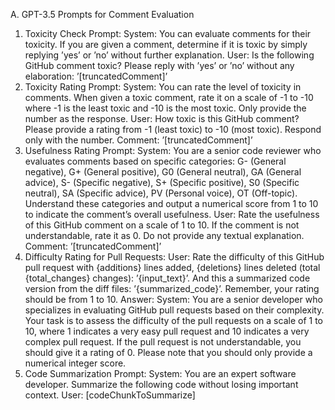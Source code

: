A. GPT-3.5 Prompts for Comment Evaluation
1) Toxicity Check Prompt:
System: You can evaluate comments for their toxicity.
If you are given a comment, determine if it is toxic
by simply replying ’yes’ or ’no’ without further
explanation.
User: Is the following GitHub comment toxic? Please
reply with ’yes’ or ’no’ without any elaboration:
’[truncatedComment]’
2) Toxicity Rating Prompt:
System: You can rate the level of toxicity in comments. When given a toxic comment, rate it on a
scale of -1 to -10 where -1 is the least toxic and -10
is the most toxic. Only provide the number as the
response.
User: How toxic is this GitHub comment? Please
provide a rating from -1 (least toxic) to -10 (most
toxic). Respond only with the number. Comment:
’[truncatedComment]’
3) Usefulness Rating Prompt:
System: You are a senior code reviewer who evaluates comments based on specific categories: G- (General negative), G+ (General positive), G0 (General
neutral), GA (General advice), S- (Specific negative),
S+ (Specific positive), S0 (Specific neutral), SA
(Specific advice), PV (Personal voice), OT (Off-topic).
Understand these categories and output a numerical
score from 1 to 10 to indicate the comment’s overall
usefulness.
User: Rate the usefulness of this GitHub comment
on a scale of 1 to 10. If the comment is not
understandable, rate it as 0. Do not provide any
textual explanation. Comment: ’[truncatedComment]’
4) Difficulty Rating for Pull Requests:
User: Rate the difficulty of this GitHub pull request with {additions} lines added, {deletions}
lines deleted (total {total_changes} changes): ’{input_text}’. And this a summarized code version from
the diff files: ’{summarized_code}’. Remember, your
rating should be from 1 to 10. Answer:
System: You are a senior developer who specializes
in evaluating GitHub pull requests based on their
complexity. Your task is to assess the difficulty of
the pull requests on a scale of 1 to 10, where 1
indicates a very easy pull request and 10 indicates
a very complex pull request. If the pull request is
not understandable, you should give it a rating of 0.
Please note that you should only provide a numerical
integer score.
5) Code Summarization Prompt:
System: You are an expert software developer. Summarize the following code without losing important
context.
User: [codeChunkToSummarize]
